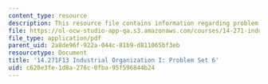 ```yaml
---
content_type: resource
description: This resource file contains information regarding problem set 6.
file: https://ol-ocw-studio-app-qa.s3.amazonaws.com/courses/14-271-industrial-organization-i-fall-2013/c628e3fe1d8a276c0fba95f596844b24_MIT14_271F13_probset6.pdf
file_type: application/pdf
parent_uid: 2a8de96f-922a-044c-81b9-d811065bf3eb
resourcetype: Document
title: '14.271F13 Industrial Organization I: Problem Set 6'
uid: c628e3fe-1d8a-276c-0fba-95f596844b24
---
```

